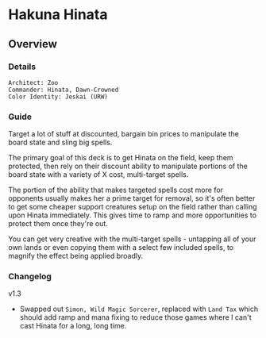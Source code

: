 # Hakuna Hinata
## Overview
### Details
```
Architect: Zoo
Commander: Hinata, Dawn-Crowned
Color Identity: Jeskai (URW)
```

### Guide
Target a lot of stuff at discounted, bargain bin prices to manipulate the board state and sling big spells.

The primary goal of this deck is to get Hinata on the field, keep them protected, then rely on their discount ability to manipulate portions of the board state with a variety of X cost, multi-target spells.

The portion of the ability that makes targeted spells cost more for opponents usually makes her a prime target for removal, so it's often better to get some cheaper support creatures setup on the field rather than calling upon Hinata immediately. This gives time to ramp and more opportunities to protect them once they're out.

You can get very creative with the multi-target spells - untapping all of your own lands or even copying them with a select few included spells, to magnify the effect being applied broadly.

### Changelog
v1.3
- Swapped out `Simon, Wild Magic Sorcerer`, replaced with `Land Tax` which should add ramp and mana fixing to reduce those games where I can't cast Hinata for a long, long time.